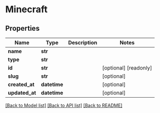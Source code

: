 # Minecraft


## Properties
Name | Type | Description | Notes
------------ | ------------- | ------------- | -------------
**name** | **str** |  | 
**type** | **str** |  | 
**id** | **str** |  | [optional] [readonly] 
**slug** | **str** |  | [optional] 
**created_at** | **datetime** |  | [optional] 
**updated_at** | **datetime** |  | [optional] 

[[Back to Model list]](../README.md#documentation-for-models) [[Back to API list]](../README.md#documentation-for-api-endpoints) [[Back to README]](../README.md)


